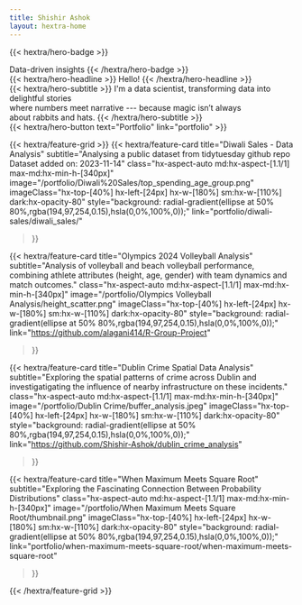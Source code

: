 ```yaml
---
title: Shishir Ashok
layout: hextra-home
---
```


{{< hextra/hero-badge >}}
  <div class="hx-w-2 hx-h-2 hx-rounded-full hx-bg-primary-400"></div>
  <span>Data-driven insights</span>
{{< /hextra/hero-badge >}}

<div class="hx-mt-6 hx-mb-6">
{{< hextra/hero-headline >}}
  Hello!
{{< /hextra/hero-headline >}}
</div>

<div class="hx-mb-12">
{{< hextra/hero-subtitle >}}
  I'm a data scientist, transforming data into delightful stories&nbsp;<br class="sm:hx-block hx-hidden" />where numbers meet narrative --- because magic isn’t always&nbsp;<br class="sm:hx-block hx-hidden" />about rabbits and hats.
{{< /hextra/hero-subtitle >}}
</div>

<div class="hx-mb-6">
{{< hextra/hero-button text="Portfolio" link="portfolio" >}}
</div>

<div class="hx-mt-6"></div>

{{< hextra/feature-grid >}}
  {{< hextra/feature-card
    title="Diwali Sales - Data Analysis"
    subtitle="Analysing a public dataset from tidytuesday github repo Dataset added on: 2023-11-14"
    class="hx-aspect-auto md:hx-aspect-[1.1/1] max-md:hx-min-h-[340px]"
    image="/portfolio/Diwali%20Sales/top_spending_age_group.png"
    imageClass="hx-top-[40%] hx-left-[24px] hx-w-[180%] sm:hx-w-[110%] dark:hx-opacity-80"
    style="background: radial-gradient(ellipse at 50% 80%,rgba(194,97,254,0.15),hsla(0,0%,100%,0));"
    link="portfolio/diwali-sales/diwali_sales/"
  >}}

  {{< hextra/feature-card
    title="Olympics 2024 Volleyball Analysis"
    subtitle="Analysis of volleyball and beach volleyball performance, combining athlete attributes (height, age, gender) with team dynamics and match outcomes."
    class="hx-aspect-auto md:hx-aspect-[1.1/1] max-md:hx-min-h-[340px]"
    image="/portfolio/Olympics Volleyball Analysis/height_scatter.png"
    imageClass="hx-top-[40%] hx-left-[24px] hx-w-[180%] sm:hx-w-[110%] dark:hx-opacity-80"
    style="background: radial-gradient(ellipse at 50% 80%,rgba(194,97,254,0.15),hsla(0,0%,100%,0));"
    link="https://github.com/alagani414/R-Group-Project"
  >}}

  {{< hextra/feature-card
    title="Dublin Crime Spatial Data Analysis"
    subtitle="Exploring the spatial patterns of crime across Dublin and investigatigating the influence of nearby infrastructure on these incidents."
    class="hx-aspect-auto md:hx-aspect-[1.1/1] max-md:hx-min-h-[340px]"
    image="/portfolio/Dublin Crime/buffer_analysis.jpeg"
    imageClass="hx-top-[40%] hx-left-[24px] hx-w-[180%] sm:hx-w-[110%] dark:hx-opacity-80"
    style="background: radial-gradient(ellipse at 50% 80%,rgba(194,97,254,0.15),hsla(0,0%,100%,0));"
    link="https://github.com/Shishir-Ashok/dublin_crime_analysis"
  >}}

  {{< hextra/feature-card
    title="When Maximum Meets Square Root"
    subtitle="Exploring the Fascinating Connection Between Probability Distributions"
    class="hx-aspect-auto md:hx-aspect-[1.1/1] max-md:hx-min-h-[340px]"
    image="/portfolio/When Maximum Meets Square Root/thumbnail.png"
    imageClass="hx-top-[40%] hx-left-[24px] hx-w-[180%] sm:hx-w-[110%] dark:hx-opacity-80"
    style="background: radial-gradient(ellipse at 50% 80%,rgba(194,97,254,0.15),hsla(0,0%,100%,0));"
    link="portfolio/when-maximum-meets-square-root/when-maximum-meets-square-root"
  >}}

{{< /hextra/feature-grid >}}

